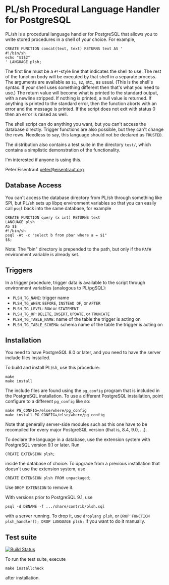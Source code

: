 PL/sh Procedural Language Handler for PostgreSQL
================================================

PL/sh is a procedural language handler for PostgreSQL that allows you
to write stored procedures in a shell of your choice.  For example,

    CREATE FUNCTION concat(text, text) RETURNS text AS '
    #!/bin/sh
    echo "$1$2"
    ' LANGUAGE plsh;

The first line must be a `#!`-style line that indicates the shell to
use.  The rest of the function body will be executed by that shell in
a separate process.  The arguments are available as `$1`, `$2`, etc.,
as usual.  (This is the shell's syntax. If your shell uses something
different then that's what you need to use.)  The return value will
become what is printed to the standard output, with a newline
stripped.  If nothing is printed, a null value is returned.  If
anything is printed to the standard error, then the function aborts
with an error and the message is printed.  If the script does not exit
with status 0 then an error is raised as well.

The shell script can do anything you want, but you can't access the
database directly.  Trigger functions are also possible, but they
can't change the rows.  Needless to say, this language should not be
declared as `TRUSTED`.

The distribution also contains a test suite in the directory `test/`,
which contains a simplistic demonstration of the functionality.

I'm interested if anyone is using this.

Peter Eisentraut <peter@eisentraut.org>

Database Access
---------------

You can't access the database directory from PL/sh through something
like SPI, but PL/sh sets up libpq environment variables so that you
can easily call `psql` back into the same database, for example

    CREATE FUNCTION query (x int) RETURNS text
    LANGUAGE plsh
    AS $$
    #!/bin/sh
    psql -At -c "select b from pbar where a = $1"
    $$;

Note: The "bin" directory is prepended to the path, but only if the `PATH` environment variable is already set.

Triggers
--------

In a trigger procedure, trigger data is available to the script
through environment variables (analogous to PL/pgSQL):

* `PLSH_TG_NAME`: trigger name
* `PLSH_TG_WHEN`: `BEFORE`, `INSTEAD OF`, or `AFTER`
* `PLSH_TG_LEVEL`: `ROW` or `STATEMENT`
* `PLSH_TG_OP`: `DELETE`, `INSERT`, `UPDATE`, or `TRUNCATE`
* `PLSH_TG_TABLE_NAME`: name of the table the trigger is acting on
* `PLSH_TG_TABLE_SCHEMA`: schema name of the table the trigger is acting on

Installation
------------

You need to have PostgreSQL 8.0 or later, and you need to have the
server include files installed.

To build and install PL/sh, use this procedure:

    make
    make install

The include files are found using the `pg_config` program that is
included in the PostgreSQL installation.  To use a different
PostgreSQL installation, point configure to a different `pg_config` like
so:

    make PG_CONFIG=/else/where/pg_config
    make install PG_CONFIG=/else/where/pg_config

Note that generally server-side modules such as this one have to be
recompiled for every major PostgreSQL version (that is, 8.4, 9.0,
...).

To declare the language in a database, use the extension system with
PostgreSQL version 9.1 or later.  Run

    CREATE EXTENSION plsh;

inside the database of choice.  To upgrade from a previous
installation that doesn't use the extension system, use

    CREATE EXTENSION plsh FROM unpackaged;

Use `DROP EXTENSION` to remove it.

With versions prior to PostgreSQL 9.1, use

    psql -d DBNAME -f .../share/contrib/plsh.sql

with a server running.  To drop it, use `droplang plsh`, or `DROP
FUNCTION plsh_handler(); DROP LANGUAGE plsh;` if you want to do it
manually.

Test suite
----------

[![Build Status](https://secure.travis-ci.org/petere/plsh.png)](http://travis-ci.org/petere/plsh)

To run the test suite, execute

    make installcheck

after installation.
